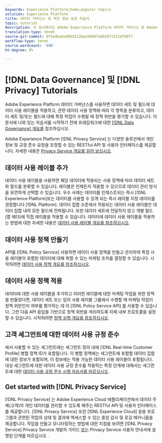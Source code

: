 ```yaml
---
keywords: Experience Platform;home;popular topics
solution: Experience Platform
title: 데이터 거버넌스 및 개인 정보 보호 자습서
topic: tutorial
description: 이 문서에서는 Adobe Experience Platform 데이터 거버넌스 및 Adobe Experience Platform Privacy Service과 관련하여 제공되는 다양한 자습서에 대한 개요를 제공합니다.
translation-type: tm+mt
source-git-commit: 0f3a4ba6ad96d2226ae5094fa8b5073152df90f7
workflow-type: tm+mt
source-wordcount: '496'
ht-degree: 0%

---
```



# [!DNL Data Governance] 및 [!DNL Privacy] Tutorials

Adobe Experience Platform 데이터 거버넌스를 사용하면 데이터 세트 및 필드에 데이터 사용 레이블을 적용하고, 관련 데이터 사용 정책에 따라 각 항목을 분류하고, 데이터 세트 및/또는 필드에 대해 특정 작업이 수행될 때 정책 위반을 평가할 수 있습니다. 이 문서에 나와 있는 자습서를 시작하기 전에 프레임워크에 대한 [[!DNL Data Governance] 개요를](../data-governance/home.md) 참조하십시오.

Adobe Experience Platform [!DNL Privacy Service] 는 다양한 솔루션에서 개인 정보 및 규정 준수 요청을 조정할 수 있는 RESTful API 및 사용자 인터페이스를 제공합니다. 자세한 내용은 [Privacy Service 개요를 읽어 보십시오](../privacy-service/home.md).

## 데이터 사용 레이블 추가

데이터 사용 레이블을 사용하면 해당 데이터에 적용되는 사용 정책에 따라 데이터 세트와 필드를 분류할 수 있습니다. 레이블은 언제든지 적용할 수 있으므로 데이터 관리 방식을 유연하게 선택할 수 있습니다. 우수 사례는 데이터를 인제스트되는 즉시 [!DNL Experience Platform]또는 데이터를 사용할 수 있게 되는 즉시 레이블 지정 데이터를 권장합니다 [!DNL Platform]. 데이터 집합 수준에서 적용되는 데이터 사용 레이블은 데이터 집합 내의 모든 필드에 전파됩니다. 또한 데이터 세트에 전달하지 않고 개별 필드(열 헤더)에 직접 레이블을 적용할 수 있습니다. 데이터에 데이터 사용 레이블을 적용하는 방법에 대한 자세한 내용은 [데이터 사용 레이블 개요를 참조하십시오](../data-governance/labels/overview.md).

## 데이터 사용 정책 만들기

API를 [!DNL Policy Service] 사용하면 데이터 사용 정책을 만들고 관리하여 특정 사용 레이블이 포함된 데이터에 대해 취할 수 있는 마케팅 조치를 결정할 수 있습니다. 시작하려면 [데이터 사용 정책 개요를 참조하십시오](../data-governance/policies/overview.md).

## 데이터 사용 정책 적용

데이터에 대한 사용 레이블을 추가하고 이러한 레이블에 대한 마케팅 작업을 위한 정책을 만들었다면, 데이터 세트 또는 임의 사용 레이블 그룹에서 수행할 때 마케팅 작업이 정책 위반인지 여부를 평가하는 데 이 [!DNL Policy Service API] 를 사용할 수 있습니다. 그런 다음 API 응답을 기반으로 정책 위반을 처리하도록 자체 내부 프로토콜을 설정할 수 있습니다. 시작하려면 [정책 실행 개요를 참조하십시오](../data-governance/enforcement/overview.md).

## 고객 세그먼트에 대한 데이터 사용 규정 준수

에서 사용할 수 있는 세그먼트에는 세그먼트 정의 내에 [!DNL Real-time Customer Profile] 병합 정책 ID가 포함됩니다. 이 병합 정책에는 세그먼트에 포함할 데이터 집합에 대한 정보가 포함되며, 이 정보에는 적용 가능한 데이터 사용 레이블이 포함됩니다. 대상 세그먼트에 대한 데이터 사용 규정 준수를 적용하는 특정 단계에 대해서는 세그먼트에 대한 [데이터 사용 규정 준수 시행 자습서를 따르십시오](../segmentation/tutorials/governance.md).

## Get started with [!DNL Privacy Service]

[!DNL Privacy Service] 는 Adobe Experience Cloud 애플리케이션에서 데이터 주체(고객)의 개인 데이터를 관리할 수 있도록 해주는 RESTful API 및 사용자 인터페이스를 제공합니다. [!DNL Privacy Service] 또한 [!DNL Experience Cloud] 응용 프로그램과 관련된 작업의 상태 및 결과에 액세스할 수 있는 중앙 감사 및 로깅 메커니즘을 제공합니다. 작업을 만들고 모니터링하는 방법에 대한 지침을 보려면 [!DNL Privacy Service] Privacy Service 개발자 가이드 [또는](../privacy-service/api/getting-started.md) Privacy Service 사용자 안내서에 설명된 단계를 따르십시오 [](../privacy-service/ui/overview.md).